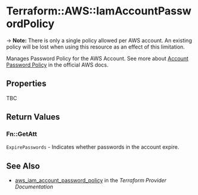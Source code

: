 # Terraform::AWS::IamAccountPasswordPolicy

-> **Note:** There is only a single policy allowed per AWS account. An existing policy will be lost when using this resource as an effect of this limitation.

Manages Password Policy for the AWS Account.
See more about [Account Password Policy](http://docs.aws.amazon.com/IAM/latest/UserGuide/id_credentials_passwords_account-policy.html)
in the official AWS docs.

## Properties

TBC

## Return Values

### Fn::GetAtt

`ExpirePasswords` - Indicates whether passwords in the account expire.

## See Also

* [aws_iam_account_password_policy](https://www.terraform.io/docs/providers/aws/r/iam_account_password_policy.html) in the _Terraform Provider Documentation_